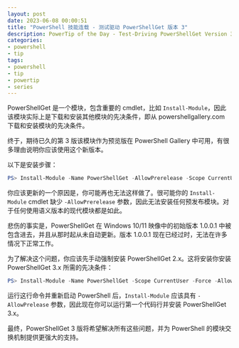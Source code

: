 ```yaml
---
layout: post
date: 2023-06-08 00:00:51
title: "PowerShell 技能连载 - 测试驱动 PowerShellGet 版本 3"
description: PowerTip of the Day - Test-Driving PowerShellGet Version 3
categories:
- powershell
- tip
tags:
- powershell
- tip
- powertip
- series
---
```

PowerShellGet 是一个模块，包含重要的 cmdlet，比如 `Install-Module`，因此该模块实际上是下载和安装其他模块的先决条件，即从 powershellgallery.com 下载和安装模块的先决条件。

终于，期待已久的第 3 版该模块作为预览版在 PowerShell Gallery 中可用，有很多理由说明你应该使用这个新版本。

以下是安装步骤：

```powershell
PS> Install-Module -Name PowerShellGet -AllowPrerelease -Scope CurrentUser
```

你应该更新的一个原因是，你可能再也无法这样做了。很可能你的 `Install-Module` cmdlet 缺少 `-AllowPrerelease` 参数，因此无法安装任何预发布模块。对于任何使用语义版本的现代模块都是如此。

悲伤的事实是，PowerShellGet 在 Windows 10/11 映像中的初始版本 1.0.0.1 中被包含进去，并且从那时起从未自动更新。版本 1.0.0.1 现在已经过时，无法在许多情况下正常工作。

为了解决这个问题，你应该先手动强制安装 PowerShellGet 2.x。这将安装你安装 PowerShellGet 3.x 所需的先决条件：

```powershell
PS> Install-Module -Name PowerShellGet -Scope CurrentUser -Force -AllowClobber
```

运行这行命令并重新启动 PowerShell 后，`Install-Module` 应该具有 `-AllowPrelease` 参数，因此现在你可以运行第一个代码行并安装 PowerShellGet 3.x。

最终，PowerShellGet 3 版将希望解决所有这些问题，并为 PowerShell 的模块交换机制提供更强大的支持。
<!--本文国际来源：[Test-Driving PowerShellGet Version 3](https://blog.idera.com/database-tools/powershell/powertips/test-driving-powershellget-version-3/)-->

